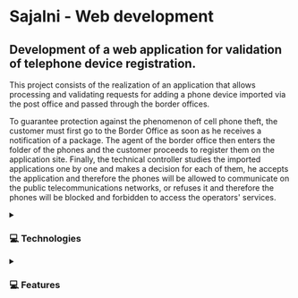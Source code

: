 # Sajalni - Web development
##  Development of a web application for validation of telephone device registration.

This project consists of the realization of an application that allows processing and validating requests for adding a phone device imported via the post office and passed through the border offices.

To guarantee protection against the phenomenon of cell phone theft, the customer must first go to the Border Office as soon as he receives a notification of a package. The agent of the border office then enters the folder of the phones and the customer proceeds to register them on the application site. Finally, the technical controller studies the imported applications one by one and makes a decision for each of them, he accepts the application and therefore the phones will be allowed to communicate on the public telecommunications networks, or refuses it and therefore the phones will be blocked and forbidden to access the operators' services. 


 <details><summary> <h3> 💻 Technologies </h3></summary>

 > ####  Back-end  :
<ol>
<li>Java 8</li>
<li> SpringBoot </li>
 <li> JPA </li>
 <li> Spring Security </li>
</ol>
 
 >  ####  Front-end  :
<ol>
<li>Angular</li>
<li> Bootstrap </li>
 <li> Typescript </li>
</ol>
  
   ####  Database Management  :
<ol>
<li> MySql </li>
</ol>

</details>
 <details><summary> <h3>💻 Features  </h3></summary>

The device validation System can be accessed by four categories of users: Customers, technical controllers, border office agents and administrators.

> #### Features for Customeres
 <ol>
<li>Customers can create a new account in order to log in.</li>
<li> Customers can make a validating request, view current requests, and modify and cancel a request, if needed. </li>
<li> Customers can consult their profiles: and modify it., if needed. </li>
</ol>
 
 
 > #### Features for Border office agents
 <ol>
<li>Border office agents can create a new account in order to access the folder management features.</li>
<li> Border office agents can make a validating folder, view current folders, modify and delete his folder, if needed as long as it is not yet validated. </li>
<li> Border office agents can consult the different actions of other users on their folders.</li>
</ol>
 
> #### Features for Technical controllers
 <ol>
<li>Technical controllers can create a new account in order to access the folder management features.</li>
<li>Technical controllers can accept/refuse requests/folders.  </li>
<li>Technical controllers can consult the different actions of other users on the folders.</li>
</ol>
 
> #### Features for Administrators
 <ol>
<li> Administrators can create accounts .</li>
<li>Administrators can view all details of requests/folders. </li>
<li>Administrators can add, modify, and delete folders. </li>
 </ol>
</details>
